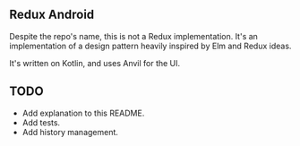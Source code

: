 ## Redux Android

Despite the repo's name, this is not a Redux implementation. It's an implementation of a design pattern heavily inspired by Elm and Redux ideas.

It's written on Kotlin, and uses Anvil for the UI.

## TODO
- Add explanation to this README.
- Add tests.
- Add history management.

